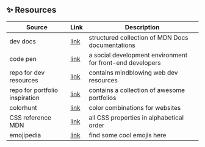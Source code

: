 ## ✨ Resources
| Source | Link | Description | 
| --- | --- | --- | 
| dev docs | [link](https://devdocs.io/) | structured collection of MDN Docs documentations | 
| code pen | [link](https://codepen.io/) | a social development environment for front-end  developers |
| repo for dev resources | [link](https://github.com/markodenic/web-development-resources) | contains mindblowing web dev resources | 
| repo for portfolio inspiration | [link](https://github.com/emmabostian/developer-portfolios) | contains a collection of awesome portfolios |
| colorhunt | [link](https://colorhunt.co/) | color combinations for websites | 
| CSS reference MDN | [link](https://developer.mozilla.org/en-US/docs/Web/CSS/Reference) | all CSS properties in alphabetical order |
| emojipedia | [link](https://emojipedia.org/) | find some cool emojis here |
